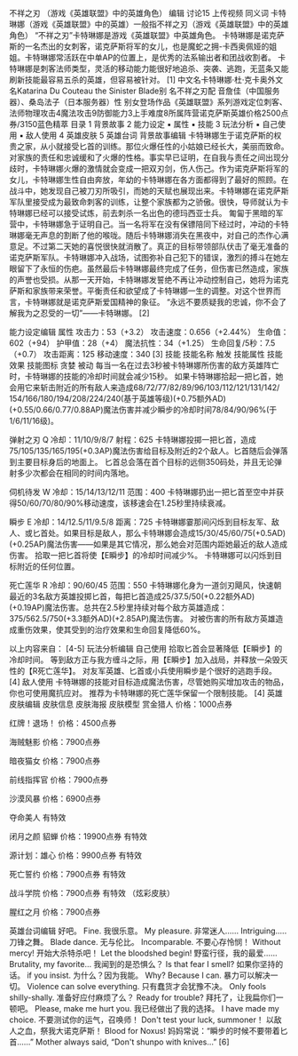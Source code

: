 不祥之刃 （游戏《英雄联盟》中的英雄角色） 编辑 讨论15 上传视频
同义词 卡特琳娜（游戏《英雄联盟》中的英雄）一般指不祥之刃（游戏《英雄联盟》中的英雄角色）
“不祥之刃”卡特琳娜是游戏《英雄联盟》中英雄角色。
卡特琳娜是诺克萨斯的一名杰出的女刺客，诺克萨斯将军的女儿，也是魔蛇之拥-卡西奥佩娅的姐姐。卡特琳娜常活跃在中单AP的位置上，是优秀的法系输出者和团战收割者。
卡特琳娜是刺客法师类型，灵活的移动能力能很好地追杀、突袭、逃跑，无蓝条又能刷新技能最容易五杀的英雄，但容易被针对。 [1] 
中文名卡特琳娜·杜·克卡奥外文名Katarina Du Couteau
the Sinister Blade别    名不祥之刃配    音詹佳（中国服务器）、桑岛法子（日本服务器）性    别女登场作品《英雄联盟》系列游戏定位刺客、法师物理攻击4魔法攻击9防御能力3上手难度8所属阵营诺克萨斯英雄价格2500点券/3150蓝色精萃
目录
1 背景故事
2 能力设定
▪ 属性
▪ 技能
3 玩法分析
▪ 自己使用
▪ 敌人使用
4 英雄皮肤
5 英雄台词
背景故事编辑
卡特琳娜生于诺克萨斯的权贵之家，从小就接受匕首的训练。那位火爆任性的小姑娘已经长大，美丽而致命。对家族的责任和忠诚缓和了火爆的性格。事实早已证明，在自我与责任之间出现分歧时，卡特琳娜火爆的激情就会变成一把双刃剑，伤人伤己。作为诺克萨斯将军的女儿，卡特琳娜生性自由奔放，年幼的卡特琳娜在各方面都得到了最好的照顾。在战斗中，她发现自己被刀刃所吸引，而她的天赋也展现出来。卡特琳娜在诺克萨斯军队里接受成为最致命刺客的训练，让整个家族都为之骄傲。很快，导师就认为卡特琳娜已经可以接受试炼，前去刺杀一名出色的德玛西亚士兵。
匍匐于黑暗的军营中，卡特琳娜急于证明自己。当一名将军在没有保镖陪同下经过时，冲动的卡特琳娜毫无声息的割断了他的喉咙。随后卡特琳娜消失在黑夜中，对自己的杰作心满意足。不过第二天她的喜悦很快就消散了。真正的目标带领部队伏击了毫无准备的诺克萨斯军队。卡特琳娜冲入战场，试图弥补自己犯下的错误，激烈的搏斗在她左眼留下了永恒的伤疤。虽然最后卡特琳娜最终完成了任务，但伤害已然造成，家族的声誉也受损。从那一天开始，卡特琳娜发誓绝不再让冲动控制自己，她将为诺克萨斯和家族带来荣誉。平衡责任和欲望成了卡特琳娜一生的调整。对这个世界而言，卡特琳娜就是诺克萨斯爱国精神的象征。
“永远不要质疑我的忠诚，你不会了解我为之忍受的一切”——卡特琳娜。 [2] 

能力设定编辑
属性
攻击力：53（+3.2）
攻击速度：0.656（+2.44%）
生命值：602（+94）
护甲值：28（+4）
魔法抗性：34（+1.25）
生命回复/5秒：7.5（+0.7）
攻击距离：125
移动速度：340 [3] 
技能
技能名称
触发
技能属性
技能效果
技能图标
贪婪
被动
每当一名在过去3秒被卡特琳娜所伤害的敌方英雄阵亡时，卡特琳娜的技能的冷却时间就会减少15秒。
如果卡特琳娜拾起一把匕首，她会用它来斩击附近的所有敌人来造成68/72/77/82/89/96/103/112/121/131/142/ 154/166/180/194/208/224/240(基于英雄等级)(+0.75额外AD) (+0.55/0.66/0.77/0.88AP)魔法伤害并减少瞬步的冷却时间78/84/90/96%(于1/6/11/16级)。


弹射之刃
Q
冷却：11/10/9/8/7
射程：625
卡特琳娜投掷一把匕首，造成75/105/135/165/195(+0.3AP)魔法伤害给目标及附近的2个敌人。匕首随后会弹落到主要目标身后的地面上。
匕首总会落在首个目标的远侧350码处，并且无论弹射多少次都会在相同的时间内落地。

伺机待发
W
冷却：15/14/13/12/11
范围：400
卡特琳娜扔出一把匕首至空中并获得50/60/70/80/90%移动速度，该移速会在1.25秒里持续衰减。

瞬步
E
冷却：14/12.5/11/9.5/8
距离：725
卡特琳娜霎那间闪烁到目标友军、敌人、或匕首处。如果目标是敌人，那么卡特琳娜会造成15/30/45/60/75(+0.5AD)(+0.25AP)魔法伤害——如果是其它情况，那么她会对范围内距她最近的敌人造成伤害。
拾取一把匕首将使【E瞬步】的冷却时间减少%。
卡特琳娜可以闪烁到目标附近的任何位置。

死亡莲华
R
冷却：90/60/45
范围：550
卡特琳娜化身为一道剑刃飓风，快速朝最近的3名敌方英雄投掷匕首，每把匕首造成25/37.5/50(+0.22额外AD)(+0.19AP)魔法伤害。总共在2.5秒里持续对每个敌方英雄造成：375/562.5/750(+3.3额外AD)(+2.85AP)魔法伤害。
对被伤害的所有敌方英雄造成重伤效果，使其受到的治疗效果和生命回复降低60%。

以上内容来自： [4-5] 
玩法分析编辑
自己使用
拾取匕首会显著降低【E瞬步】的冷却时间。
等到敌方正与我方缠斗之际，用【E瞬步】加入战局，并释放一朵毁灭性的【R死亡莲华】。
对友军英雄、匕首或小兵使用瞬步是个很好的逃跑手段。 [4] 
敌人使用
卡特琳娜的技能对目标造成魔法伤害，尽管她购买增加攻击的物品，你也可使用魔抗应对。
推荐为卡特琳娜的死亡莲华保留一个限制技能。 [4] 
英雄皮肤编辑
皮肤信息
皮肤海报
皮肤模型
赏金猎人
价格：1000点券

红牌！退场！
价格：4500点券

海贼魅影
价格：7900点券

暗夜猫女
价格：7900点券

前线指挥官
价格：7900点券

沙漠风暴
价格：6900点券

夺命美人
有特效

闭月之颜 貂蝉
价格：19900点券
有特效

源计划：雄心
价格：9900点券
有特效

死亡誓约
价格：7900点券
有特效

战斗学院
价格：7900点券
有特效
（炫彩皮肤）


腥红之月
价格：7900点券


英雄台词编辑
好吧。
Fine.
我很乐意。
My pleasure.
非常迷人……
Intriguing.....
刀锋之舞。
Blade dance.
无与伦比。
Incomparable.
不要心存怜悯！
Without mercy!
开始大杀特杀吧！
Let the bloodshed begin!
野蛮行径，我的最爱……
Brutality, my favorite…
我闻到的是恐惧么？
Is that fear I smell?
如果你坚持的话。
if you insist.
为什么？因为我能。
Why? Because I can.
暴力可以解决一切。
Violence can solve everything.
只有蠢货才会犹豫不决。
Only fools shilly-shally.
准备好应付麻烦了么？
Ready for trouble?
拜托了，让我扁你们一顿吧。
Please, make me hurt you.
我已经做出了我的选择。
I have made my choice.
不要测试你的运气，召唤师！
Don't test your luck, summoner！
以敌人之血，祭我大诺克萨斯！
Blood for Noxus!
妈妈常说：“瞬步的时候不要带着匕首……”
Mother always said, “Don't shunpo with knives…” [6] 
